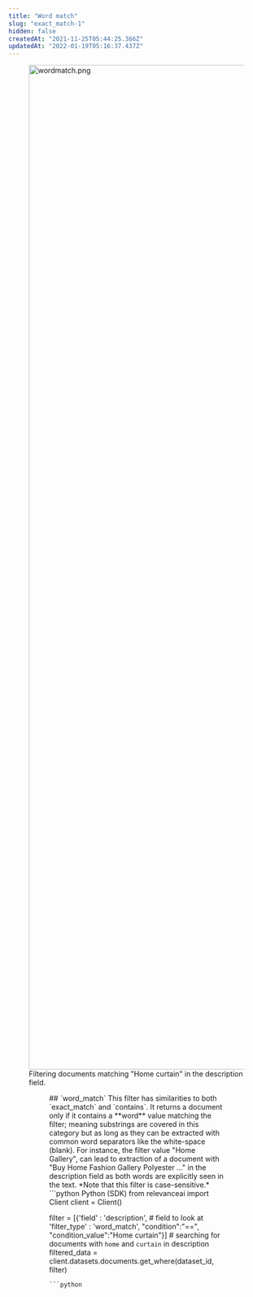 ```yaml
---
title: "Word match"
slug: "exact_match-1"
hidden: false
createdAt: "2021-11-25T05:44:25.366Z"
updatedAt: "2022-01-19T05:16:37.437Z"
---
```

<figure>
<img src="https://files.readme.io/7b28ed8-wordmatch.png" width="1974" alt="wordmatch.png" />
<figcaption>Filtering documents matching "Home curtain" in the description field.</figcaption>
<figure>
## `word_match`
This filter has similarities to both `exact_match` and `contains`. It returns a document only if it contains a **word** value matching the filter; meaning substrings are covered in this category but as long as they can be extracted with common word separators like the white-space (blank). For instance, the filter value "Home Gallery",  can lead to extraction of a document with "Buy Home Fashion Gallery Polyester ..." in the description field as both words are explicitly seen in the text. *Note that this filter is case-sensitive.*
```python Python (SDK)
from relevanceai import Client
client = Client()

filter = [{'field' : 'description', # field to look at
 'filter_type' : 'word_match',
 "condition":"==",
 "condition_value":"Home curtain"}] # searching for documents with `home` and `curtain` in description
filtered_data = client.datasets.documents.get_where(dataset_id, filter)
```
```python
```
